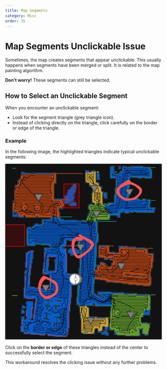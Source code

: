 ```yaml
---
title: Map Segments
category: Misc
order: 35
---
```


# Map Segments Unclickable Issue

Sometimes, the map creates segments that appear unclickable. This usually happens when segments have been merged or split. It is related to the map painting algorithm.

**Don't worry!** These segments can still be selected.

## How to Select an Unclickable Segment

When you encounter an unclickable segment:

- Look for the segment triangle (grey triangle icon).
- Instead of clicking directly on the triangle, click carefully on the border or edge of the triangle.

### Example

In the following image, the highlighted triangles indicate typical unclickable segments:

![Unclickable Segments](./img/unclickable_zones_example.jpg)

Click on the **border or edge** of these triangles instead of the center to successfully select the segment.

This workaround resolves the clicking issue without any further problems.
